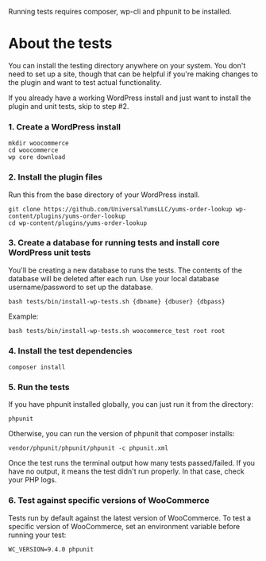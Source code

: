 Running tests requires composer, wp-cli and phpunit to be installed.

# About the tests

You can install the testing directory anywhere on your system. You don't need to set up a site, though that can be helpful if you're making changes to the plugin and want to test actual functionality.

If you already have a working WordPress install and just want to install the plugin and unit tests, skip to step #2.

### 1. Create a WordPress install

```
mkdir woocommerce
cd woocommerce
wp core download
```

### 2. Install the plugin files

Run this from the base directory of your WordPress install.

```
git clone https://github.com/UniversalYumsLLC/yums-order-lookup wp-content/plugins/yums-order-lookup
cd wp-content/plugins/yums-order-lookup
```

### 3. Create a database for running tests and install core WordPress unit tests

You'll be creating a new database to runs the tests. The contents of the database will be deleted after each run. Use your local database username/password to set up the database.

```
bash tests/bin/install-wp-tests.sh {dbname} {dbuser} {dbpass}
```

Example:

```
bash tests/bin/install-wp-tests.sh woocommerce_test root root
```

### 4. Install the test dependencies

```
composer install
```

### 5. Run the tests

If you have phpunit installed globally, you can just run it from the directory:

```
phpunit
```

Otherwise, you can run the version of phpunit that composer installs:

```
vendor/phpunit/phpunit/phpunit -c phpunit.xml
```

Once the test runs the terminal output how many tests passed/failed. If you have no output, it means the test didn't run properly. In that case, check your PHP logs.

### 6. Test against specific versions of WooCommerce

Tests run by default against the latest version of WooCommerce. To test a specific version of WooCommerce, set an environment variable before running your test:

```
WC_VERSION=9.4.0 phpunit
```

